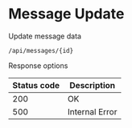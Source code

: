 Message Update
===================

Update message data

```shell title="Method <span class='color-method'>PUT</span>"
/api/messages/{id}
```

Response options

| Status code                          | Description    |
|--------------------------------------|----------------|
| <span class='color-200'>200</span>   | OK             |
| <span class='color-error'>500</span> | Internal Error |
